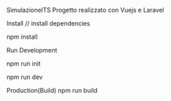 SimulazioneITS
Progetto realizzato con Vuejs e Laravel

Install
// install dependencies

npm install

Run
Development

npm run init

npm run dev

Production(Build)
npm run build
